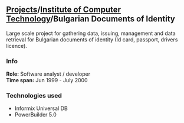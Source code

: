 ## [Projects](../index.md)/[Institute of Computer Technology](index.md)/Bulgarian Documents of Identity

Large scale project for gathering data, issuing, management and data retrieval for Bulgarian documents of identity (Id card, passport, drivers licence). 

### Info
**Role:** Software analyst / developer  
**Time span:** Jun 1999 - July 2000  

### Technologies used
* Informix Universal DB
* PowerBuilder 5.0
